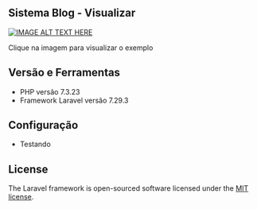 ## Sistema Blog - Visualizar 
[![IMAGE ALT TEXT HERE](https://i9.ytimg.com/vi/ZAWMrzinHXo/mq1.jpg?sqp=CLiC1_0F&rs=AOn4CLBkwAoGHjzuRJs9uD8Z70Z5KKHljw)](https://youtu.be/ZAWMrzinHXo)

Clique na imagem para visualizar o exemplo

## Versão e Ferramentas

- PHP versão 7.3.23
- Framework Laravel versão 7.29.3  

## Configuração

- Testando

## License

The Laravel framework is open-sourced software licensed under the [MIT license](https://opensource.org/licenses/MIT).
